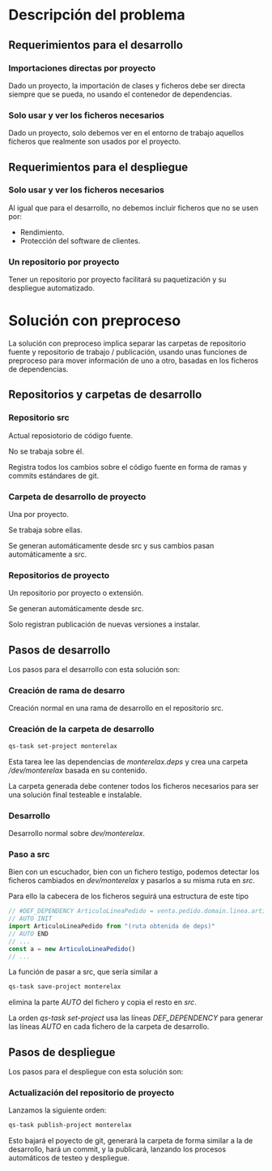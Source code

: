 # Descripción del problema

## Requerimientos para el desarrollo

### Importaciones directas por proyecto
Dado un proyecto, la importación de clases y ficheros debe ser directa siempre que se pueda, no usando el contenedor de dependencias.

### Solo usar y ver los ficheros necesarios
Dado un proyecto, solo debemos ver en el entorno de trabajo aquellos ficheros que realmente son usados por el proyecto.

## Requerimientos para el despliegue

### Solo usar y ver los ficheros necesarios
Al igual que para el desarrollo, no debemos incluir ficheros que no se usen por:
* Rendimiento.
* Protección del software de clientes.

### Un repositorio por proyecto
Tener un repositorio por proyecto facilitará su paquetización y su despliegue automatizado.

# Solución con preproceso
La solución con preproceso implica separar las carpetas de repositorio fuente y repositorio de trabajo / publicación, usando unas funciones de preproceso para mover información de uno a otro, basadas en los ficheros de dependencias.

## Repositorios y carpetas de desarrollo

### Repositorio src
Actual reposiotorio de código fuente.

No se trabaja sobre él.

Registra todos los cambios sobre el código fuente en forma de ramas y commits estándares de git.

### Carpeta de desarrollo de proyecto
Una por proyecto.

Se trabaja sobre ellas.

Se generan automáticamente desde src y sus cambios pasan automáticamente a src.

### Repositorios de proyecto
Un repositorio por proyecto o extensión.

Se generan automáticamente desde src.

Solo registran publicación de nuevas versiones a instalar.

## Pasos de desarrollo
Los pasos para el desarrollo con esta solución son:

### Creación de rama de desarro
Creación normal en una rama de desarrollo en el repositorio src.

### Creación de la carpeta de desarrollo
```sh
qs-task set-project monterelax
```
Esta tarea lee las dependencias de _monterelax.deps_ y crea una carpeta _/dev/monterelax_ basada en su contenido.

La carpeta generada debe contener todos los ficheros necesarios para ser una solución final testeable e instalable.

### Desarrollo
Desarrollo normal sobre _dev/monterelax_.

### Paso a src
Bien con un escuchador, bien con un fichero testigo, podemos detectar los ficheros cambiados en _dev/monterelax_ y pasarlos a su misma ruta en _src_.

Para ello la cabecera de los ficheros seguirá una estructura de este tipo
```js
// #DEF_DEPENDENCY ArticuloLineaPedido = venta.pedido.domain.linea.articulo
// AUTO INIT
import ArticuloLineaPedido from "(ruta obtenida de deps)" 
// AUTO END
// ...
const a = new ArticuloLineaPedido()
// ...
 ```
La función de pasar a src, que sería similar a 
```sh
qs-task save-project monterelax
```
elimina la parte _AUTO_ del fichero y copia el resto en _src_.

La orden _qs-task set-project_ usa las líneas _DEF_DEPENDENCY_ para generar las líneas _AUTO_ en cada fichero de la carpeta de desarrollo.

## Pasos de despliegue
Los pasos para el despliegue con esta solución son:

### Actualización del repositorio de proyecto
Lanzamos la siguiente orden:
```sh
qs-task publish-project monterelax
```
Esto bajará el poyecto de git, generará la carpeta de forma similar a la de desarrollo, hará un commit, y la publicará, lanzando los procesos automáticos de testeo y despliegue.

